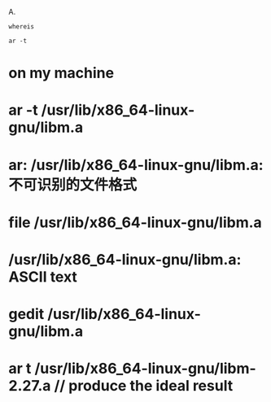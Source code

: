 A.

    whereis

    ar -t 

# on my machine

# ar -t /usr/lib/x86_64-linux-gnu/libm.a
# ar: /usr/lib/x86_64-linux-gnu/libm.a: 不可识别的文件格式

# file /usr/lib/x86_64-linux-gnu/libm.a
# /usr/lib/x86_64-linux-gnu/libm.a: ASCII text
# gedit /usr/lib/x86_64-linux-gnu/libm.a

# ar t /usr/lib/x86_64-linux-gnu/libm-2.27.a        // produce the ideal result